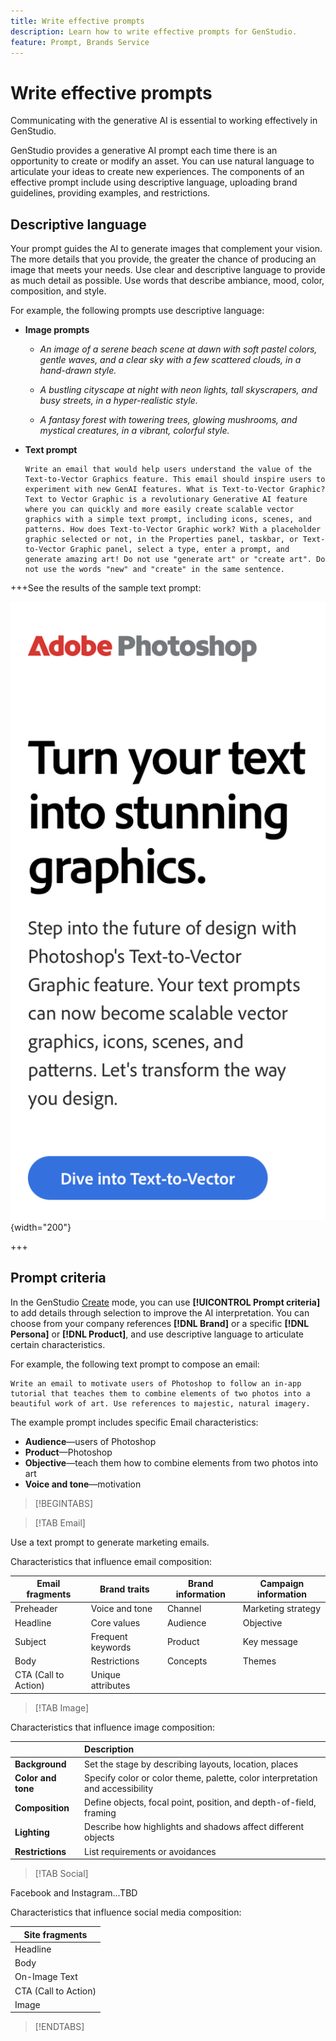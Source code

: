 ```yaml
---
title: Write effective prompts
description: Learn how to write effective prompts for GenStudio.
feature: Prompt, Brands Service
---
```


# Write effective prompts

Communicating with the generative AI is essential to working effectively in GenStudio.

GenStudio provides a generative AI prompt each time there is an opportunity to create or modify an asset. You can use natural language to articulate your ideas to create new experiences. The components of an effective prompt include using descriptive language, uploading brand guidelines, providing examples, and restrictions.

## Descriptive language

Your prompt guides the AI to generate images that complement your vision. The more details that you provide, the greater the chance of producing an image that meets your needs. Use clear and descriptive language to provide as much detail as possible. Use words that describe ambiance, mood, color, composition, and style.

For example, the following prompts use descriptive language:

- **Image prompts**

  - _An image of a serene beach scene at dawn with soft pastel colors, gentle waves, and a clear sky with a few scattered clouds, in a hand-drawn style._

  - _A bustling cityscape at night with neon lights, tall skyscrapers, and busy streets, in a hyper-realistic style._

  - _A fantasy forest with towering trees, glowing mushrooms, and mystical creatures, in a vibrant, colorful style._

- **Text prompt**

  ```text
  Write an email that would help users understand the value of the Text-to-Vector Graphics feature. This email should inspire users to experiment with new GenAI features. What is Text-to-Vector Graphic? Text to Vector Graphic is a revolutionary Generative AI feature where you can quickly and more easily create scalable vector graphics with a simple text prompt, including icons, scenes, and patterns. How does Text-to-Vector Graphic work? With a placeholder graphic selected or not, in the Properties panel, taskbar, or Text-to-Vector Graphic panel, select a type, enter a prompt, and generate amazing art! Do not use "generate art" or "create art". Do not use the words "new" and "create" in the same sentence.
  ```

+++See the results of the sample text prompt:

![Example generated email](../assets/text-prompt.png){width="200"}

+++

## Prompt criteria

In the GenStudio [Create](./create/overview.md) mode, you can use **[!UICONTROL Prompt criteria]** to add details through selection to improve the AI interpretation. You can choose from your company references **[!DNL Brand]** or a specific **[!DNL Persona]** or **[!DNL Product]**, and use descriptive language to articulate certain characteristics.

For example, the following text prompt to compose an email:

```text
Write an email to motivate users of Photoshop to follow an in-app tutorial that teaches them to combine elements of two photos into a beautiful work of art. Use references to majestic, natural imagery.
```

The example prompt includes specific Email characteristics:

- **Audience**—users of Photoshop
- **Product**—Photoshop
- **Objective**—teach them how to combine elements from two photos into art
- **Voice and tone**—motivation

>[!BEGINTABS]

>[!TAB Email]

Use a text prompt to generate marketing emails.

Characteristics that influence email composition:

| Email fragments | Brand traits     | Brand information | Campaign information |
| --------------- | ---------------- | ----------------- | -------------------- |
| Preheader       | Voice and tone   | Channel           | Marketing strategy   |
| Headline        | Core values      | Audience          | Objective            |
| Subject         | Frequent keywords | Product          | Key message          |
| Body            | Restrictions     | Concepts          | Themes               |
| CTA (Call to Action) | Unique attributes |||

>[!TAB Image]

Characteristics that influence image composition:

|   | Description |
| -------------- | :---------- |
| **Background** | Set the stage by describing layouts, location, places |
| **Color and tone** |Specify color or color theme, palette, color interpretation and accessibility |
| **Composition** | Define objects, focal point, position, and depth-of-field, framing |
| **Lighting** | Describe how highlights and shadows affect different objects|
| **Restrictions** | List requirements or avoidances |

>[!TAB Social]

Facebook and Instagram...TBD

Characteristics that influence social media composition:

| Site fragments      |
| ------------------- |
| Headline            |
| Body                |
| On-Image Text       |
| CTA (Call to Action) |
| Image               |

>[!ENDTABS]
